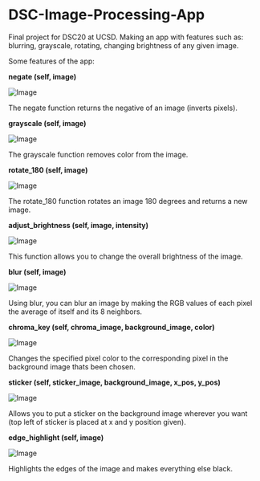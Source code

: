# DSC-Image-Processing-App
Final project for DSC20 at UCSD. Making an app with features such as: blurring, grayscale, rotating, changing brightness of any given image.

Some features of the app:


**negate (self, image)** 

![Image](https://github.com/user-attachments/assets/c648044a-d80e-4943-914a-239a01a69ed7)

The negate function returns the negative of an image (inverts pixels).


**grayscale (self, image)**

![Image](https://github.com/user-attachments/assets/b00abd62-791e-4b8f-ba10-d42a8223a249)

The grayscale function removes color from the image.


**rotate_180 (self, image)**

![Image](https://github.com/user-attachments/assets/b999e506-f5c3-4ee4-9e20-7beb0074b3cd)

The rotate_180 function rotates an image 180 degrees and returns a new image.


**adjust_brightness (self, image, intensity)**

![Image](https://github.com/user-attachments/assets/a42ec290-ff73-4e47-9be6-3c044cc0eb60)

This function allows you to change the overall brightness of the image.


**blur (self, image)**

![Image](https://github.com/user-attachments/assets/bec79256-31c9-4cd6-9bec-2a65079a8c32)

Using blur, you can blur an image by making the RGB values of each pixel the average of itself and its 8 neighbors. 


**chroma_key (self, chroma_image, background_image, color)**

![Image](https://github.com/user-attachments/assets/7bb4e6ab-9100-491f-8cdc-2d9dd48ede39)

Changes the specified pixel color to the corresponding pixel in the background image thats been chosen.


**sticker (self, sticker_image, background_image, x_pos, y_pos)**

![Image](https://github.com/user-attachments/assets/b37ba860-b8de-4658-a30e-2b21a91714e7)

Allows you to put a sticker on the background image wherever you want (top left of sticker is placed at x and y position given).


**edge_highlight (self, image)**

![Image](https://github.com/user-attachments/assets/02106428-6147-4b3d-ad73-991a9fd0b59a)

Highlights the edges of the image and makes everything else black.
